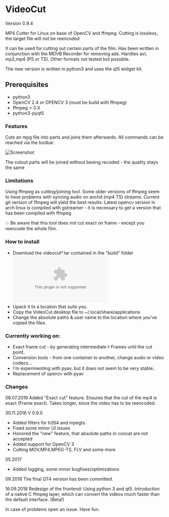 # VideoCut
Version 0.9.4

MP4 Cutter for Linux on base of OpenCV and ffmpeg. Cutting is lossless, the target file will not be reencoded 

It can be used for cutting out certain parts of the film. Has been written in conjunction with the MDVB Recorder for removing ads. Handles avi, mp2,mp4 (PS or TS). Other formats not tested but possible.

The new version is written in python3 and uses the qt5 widget kit.  
## Prerequisites
* python3
* OpenCV 2.4 or OPENCV 3 (must be build with ffmpeg)
* ffmpeg > 3.X
* python3-pyqt5

### Features
Cuts an mpg file into parts and joins them afterwards. All commands can be reached via the toolbar.

![Screenshot](https://github.com/kanehekili/VideoCut/blob/master/Videocut.png)

The cutout parts will be joined without beeing recoded - the quality stays the same
### Limitations
Using ffmpeg as cutting/joining tool. Some older versions of ffmpeg seem to have problems with syncing audio on avchd (mp4 TS) streams. 
Current git version of ffmpeg will yield the best results.
Latest opencv version in arch linux is compiled with gstreamer - it is necessary to get a version that has been compiled with ffmpeg

:boom: Be aware that this tool does not cut exact on frame - except you reencode the whole film.

### How to install
* Download the videocut*.tar contained in the "build" folder ![here](https://github.com/kanehekili/VideoCut/raw/master/VideoCutter/build/videocut0.9.2.tar)
* Upack it to a location that suits you.
* Copy the VideoCut.desktop file to ~/.local/share/applications
* Change the absolute paths & user name to the location where you've copied the files.

### Currently working on:
* Exact frame cut - by generating intermediate I-Frames until the cut point. 
* Conversion tools - from one container to another, change audio or video codecs...
* I'm experimenting with pyav, but it does not seem to be very stable..
* Replacement of opencv with pyav

### Changes 
08.07.2016
Added "Exact cut" feature. Ensures that the cut of the mp4 is exact (Frame exact). Takes longer, since the video has to be reencoded. 

30.11.2016 V 0.9.0
* Added filters for h264 and mpegts. 
* Fixed some minor UI issues
* Honored the "new" feature, that absolute paths in concat are not accepted
* Added support for OpenCV 3
* Cutting MOV,MP4,MPEG-TS, FLV and some more 

05.2017
* Added logging, some minor bugfixes/optimizations

09.2018
The final QT4 version has been committed. 

16.09.2018
Redesign of the frontend: Using python 3 and qt5.
Introduction of a native C ffmpeg layer, which can convert the videos much faster than the default interface. (Beta!)

In case of problems open an issue. 
Have fun. 
